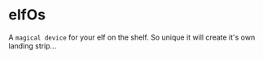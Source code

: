 # elfOs
A `magical device` for your elf on the shelf.  So unique it will create it's own landing strip...
